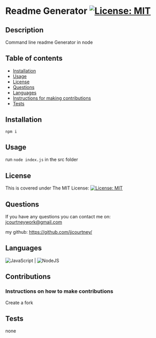 # Readme Generator [![License: MIT](https://img.shields.io/badge/License-MIT-yellow.svg)](https://opensource.org/licenses/MIT)

## Description

Command line readme Generator in node

## Table of contents

- [Installation](#installation)
- [Usage](#usage)
- [License](#license)
- [Questions](#questions)
- [Languages](#languages)
- [Instructions for making contributions](#contributions)
- [Tests](#tests)

## Installation
```npm i```

## Usage
run ```node index.js``` in the src folder

## License 
This is covered under The MIT License: 
[![License: MIT](https://img.shields.io/badge/License-MIT-yellow.svg)](https://opensource.org/licenses/MIT)

## Questions

If you have any questions you can contact me on: 
jcourtneywork@gmail.com

my github:
https://github.com/jjcourtney/

## Languages
![JavaScript](https://img.shields.io/badge/javascript-%23323330.svg?style=for-the-badge&logo=javascript&logoColor=%23F7DF1E) | ![NodeJS](https://img.shields.io/badge/node.js-%2343853D.svg?style=for-the-badge&logo=node.js&logoColor=white)

## Contributions
### Instructions on how to make contributions
Create a fork 

## Tests
none